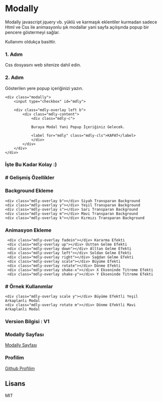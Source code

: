 # Modally

Modally javascript jquery vb. yüklü ve karmaşık eklentiler kurmadan sadece Html ve Css
ile animasyonlu şık modallar yani sayfa açılışında popup bir pencere göstermeyi sağlar.

Kullanımı oldukça basittir.

### 1. Adım
Css dosyasını web sitenize dahil edin.

> <link rel="stylesheet" href="modally-min.css" />

### 2. Adım
Gösterilen yere popup içeriğinizi yazın.

    <div class="modally">
        <input type="checkbox" id="mdly">
        
        <div class="mdly-overlay left b">
            <div class="mdly-content">
                <div class="mdly-c">
                
                Buraya Modal Yani Popup İçeriğiniz Gelecek.
                
                <label for="mdly" class="mdly-cls">KAPAT</label>
                </div>
            </div>
        </div>
    </div>

### İşte Bu Kadar Kolay :)

### # Gelişmiş Özellikler

### Background Ekleme

    <div class="mdly-overlay b"></div> Siyah Transparan Background
    <div class="mdly-overlay y"></div> Yeşil Transparan Background
    <div class="mdly-overlay s"></div> Sarı Transparan Background
    <div class="mdly-overlay m"></div> Mavi Transparan Background
    <div class="mdly-overlay k"></div> Kırmızı Transparan Background

### Animasyon Ekleme

     <div class="mdly-overlay fadein"></div> Kararma Efekti
     <div class="mdly-overlay up"></div> Üstten Gelme Efekti
     <div class="mdly-overlay down"></div> Alltan Gelme Efekti
     <div class="mdly-overlay left"></div> Soldan Gelme Efekti
     <div class="mdly-overlay right"></div> Sağdan Gelme Efekti
     <div class="mdly-overlay scale"></div> Büyüme Efekti
     <div class="mdly-overlay rotate"></div> Dönme Efekti
     <div class="mdly-overlay shake-x"></div> X Ekseninde Titreme Efekti
     <div class="mdly-overlay shake-y"></div> Y Ekseninde Titreme Efekti

### # Örnek Kullanımlar
    
    <div class="mdly-overlay scale y"></div> Büyüme Efektli Yeşil Arkaplanlı Modal
    <div class="mdly-overlay rotate m"></div> Dönme Efektli Mavi Arkaplanlı Modal
    
### Version Bilgisi : V1

### Modally Sayfası
[Modally Sayfası]

### Profilim
[Github Profilim]




Lisans
----

MIT

[Github Profilim]: <https://github.com/ysoftaoglu>
[Modally Sayfası]: <https://asdasd.com/u>
